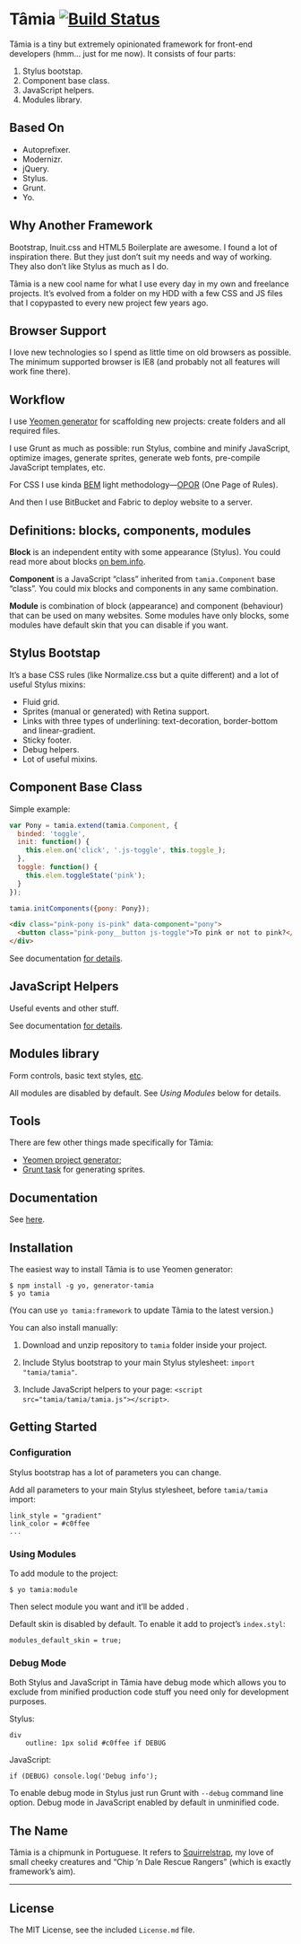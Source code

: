 # Tâmia [![Build Status](https://travis-ci.org/sapegin/tamia.png)](https://travis-ci.org/sapegin/tamia)

Tâmia is a tiny but extremely opinionated framework for front-end developers (hmm… just for me now). It consists of four parts:

1. Stylus bootstap.
2. Component base class.
3. JavaScript helpers.
4. Modules library.


## Based On

* Autoprefixer.
* Modernizr.
* jQuery.
* Stylus.
* Grunt.
* Yo.


## Why Another Framework

Bootstrap, Inuit.css and HTML5 Boilerplate are awesome. I found a lot of inspiration there. But they just don’t suit my needs and way of working. They also don’t like Stylus as much as I do.

Tâmia is a new cool name for what I use every day in my own and freelance projects. It’s evolved from a folder on my HDD with a few CSS and JS files that I copypasted to every new project few years ago.


## Browser Support

I love new technologies so I spend as little time on old browsers as possible. The minimum supported browser is IE8 (and probably not all features will work fine there).


## Workflow

I use [Yeomen generator](https://github.com/sapegin/generator-tamia) for scaffolding new projects: create folders and all required files.

I use Grunt as much as possible: run Stylus, combine and minify JavaScript, optimize images, generate sprites, generate web fonts, pre-compile JavaScript templates, etc.

For CSS I use kinda [BEM](http://bem.info/) light methodology—[OPOR](http://blog.sapegin.me/all/opor-methodology) (One Page of Rules).

And then I use BitBucket and Fabric to deploy website to a server.


## Definitions: blocks, components, modules

**Block** is an independent entity with some appearance (Stylus). You could read more about blocks [on bem.info](http://bem.info/method/definitions/).

**Component** is a JavaScript “class” inherited from `tamia.Component` base “class”. You could mix blocks and components in any same combination.

**Module** is combination of block (appearance) and component (behaviour) that can be used on many websites. Some modules have only blocks, some modules have default skin that you can disable if you want.


## Stylus Bootstap

It’s a base CSS rules (like Normalize.css but a quite different) and a lot of useful Stylus mixins:

* Fluid grid.
* Sprites (manual or generated) with Retina support.
* Links with three types of underlining: text-decoration, border-bottom and linear-gradient.
* Sticky footer.
* Debug helpers.
* Lot of useful mixins.


## Component Base Class

Simple example:

```js
var Pony = tamia.extend(tamia.Component, {
  binded: 'toggle',
  init: function() {
    this.elem.on('click', '.js-toggle', this.toggle_);
  },
  toggle: function() {
    this.elem.toggleState('pink');
  }
});

tamia.initComponents({pony: Pony});
```

```html
<div class="pink-pony is-pink" data-component="pony">
  <button class="pink-pony__button js-toggle">To pink or not to pink?</div>
</div>
```

See documentation [for details](http://sapegin.github.io/tamia/docs.html).


## JavaScript Helpers

Useful events and other stuff.

See documentation [for details](http://sapegin.github.io/tamia/docs.html).


## Modules library

Form controls, basic text styles, [etc](https://github.com/sapegin/tamia/tree/master/modules).

All modules are disabled by default. See *Using Modules* below for details.


## Tools

There are few other things made specifically for Tâmia:

* [Yeomen project generator](https://github.com/sapegin/generator-tamia);
* [Grunt task](https://github.com/sapegin/grunt-tamia-sprite) for generating sprites.


## Documentation

See [here](http://sapegin.github.io/tamia/).


## Installation

The easiest way to install Tâmia is to use Yeomen generator:

```
$ npm install -g yo, generator-tamia
$ yo tamia
```

(You can use `yo tamia:framework` to update Tâmia to the latest version.)

You can also install manually:

1. Download and unzip repository to `tamia` folder inside your project.

2. Include Stylus bootstrap to your main Stylus stylesheet: `import "tamia/tamia"`.

3. Include JavaScript helpers to your page: `<script src="tamia/tamia/tamia.js"></script>`.


## Getting Started

### Configuration

Stylus bootstrap has a lot of parameters you can change.

Add all parameters to your main Stylus stylesheet, before `tamia/tamia` import:

```
link_style = "gradient"
link_color = #c0ffee
...
```

### Using Modules

To add module to the project:

```
$ yo tamia:module
```

Then select module you want and it’ll be added .

Default skin is disabled by default. To enable it add to project’s `index.styl`:

```
modules_default_skin = true;
```


### Debug Mode

Both Stylus and JavaScript in Tâmia have debug mode which allows you to exclude from minified production code stuff you need only for development purposes.

Stylus:

```
div
	outline: 1px solid #c0ffee if DEBUG
```

JavaScript:

```
if (DEBUG) console.log('Debug info');
```

To enable debug mode in Stylus just run Grunt with `--debug` command line option. Debug mode in JavaScript enabled by default in unminified code.


## The Name

Tâmia is a chipmunk in Portuguese. It refers to [Squirrelstrap](https://github.com/sapegin/squirrelstrap), my love of small cheeky creatures and “Chip ’n Dale Rescue Rangers” (which is exactly framework’s aim).


---

## License

The MIT License, see the included `License.md` file.
